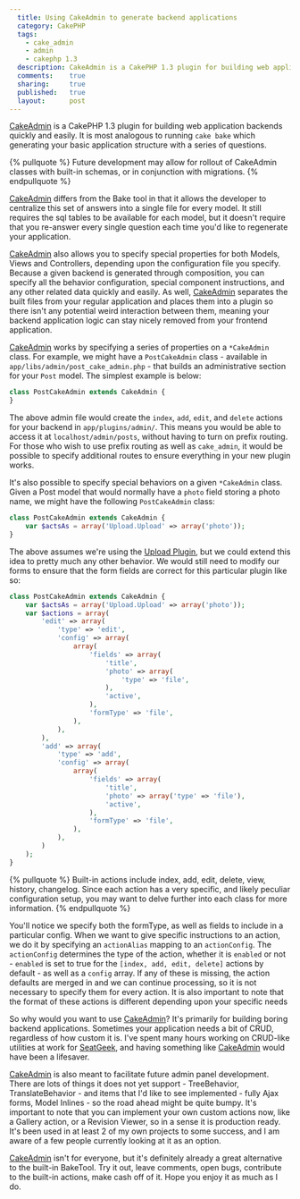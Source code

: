 ```yaml
---
  title: Using CakeAdmin to generate backend applications
  category: CakePHP
  tags:
    - cake_admin
    - admin
    - cakephp 1.3
  description: CakeAdmin is a CakePHP 1.3 plugin for building web application backends quickly and easily. It is most analogous to running `cake bake` which generating your basic application structure with a series of questions.
  comments:    true
  sharing:     true
  published:   true
  layout:      post
---
```


[CakeAdmin](https://github.com/josegonzalez/cake_admin) is a CakePHP 1.3 plugin for building web application backends quickly and easily. It is most analogous to running `cake bake` which generating your basic application structure with a series of questions.

{% pullquote %}
Future development may allow for rollout of CakeAdmin classes with built-in schemas, or in conjunction with migrations.
{% endpullquote %}

[CakeAdmin](https://github.com/josegonzalez/cake_admin) differs from the Bake tool in that it allows the developer to centralize this set of answers into a single file for every model. It still requires the sql tables to be available for each model, but it doesn't require that you re-answer every single question each time you'd like to regenerate your application.

[CakeAdmin](https://github.com/josegonzalez/cake_admin) also allows you to specify special properties for both Models, Views and Controllers, depending upon the configuration file you specify. Because a given backend is generated through composition, you can specify all the behavior configuration, special component instructions, and any other related data quickly and easily. As well, [CakeAdmin](https://github.com/josegonzalez/cake_admin) separates the built files from your regular application and places them into a plugin so there isn't any potential weird interaction between them, meaning your backend application logic can stay nicely removed from your frontend application.

[CakeAdmin](https://github.com/josegonzalez/cake_admin) works by specifying a series of properties on a `*CakeAdmin` class. For example, we might have a `PostCakeAdmin` class - available in `app/libs/admin/post_cake_admin.php` - that builds an administrative section for your `Post` model. The simplest example is below:

```php
class PostCakeAdmin extends CakeAdmin {
}
```

The above admin file would create the `index`, `add`, `edit`, and `delete` actions for your backend in `app/plugins/admin/`. This means you would be able to access it at `localhost/admin/posts`, without having to turn on prefix routing. For those who wish to use prefix routing as well as `cake_admin`, it would be possible to specify additional routes to ensure everything in your new plugin works.

It's also possible to specify special behaviors on a given `*CakeAdmin` class. Given a Post model that would normally have a `photo` field storing a photo name, we might have the following `PostCakeAdmin` class:

```php
class PostCakeAdmin extends CakeAdmin {
    var $actsAs = array('Upload.Upload' => array('photo'));
}
```

The above assumes we're using the [Upload Plugin](https://github.com/josegonzalez/upload), but we could extend this idea to pretty much any other behavior. We would still need to modify our forms to ensure that the form fields are correct for this particular plugin like so:

```php
class PostCakeAdmin extends CakeAdmin {
    var $actsAs = array('Upload.Upload' => array('photo'));
    var $actions = array(
        'edit' => array(
            'type' => 'edit',
            'config' => array(
                array(
                    'fields' => array(
                        'title',
                        'photo' => array(
                            'type' => 'file',
                        ),
                        'active',
                    ),
                    'formType' => 'file',
                ),
            ),
        ),
        'add' => array(
            'type' => 'add',
            'config' => array(
                array(
                    'fields' => array(
                        'title',
                        'photo' => array('type' => 'file'),
                        'active',
                    ),
                    'formType' => 'file',
                ),
            ),
        )
    );
}
```

{% pullquote %}
Built-in actions include index, add, edit, delete, view, history, changelog. Since each action has a very specific, and likely peculiar configuration setup, you may want to delve further into each class for more information.
{% endpullquote %}

You'll notice we specify both the formType, as well as fields to include in a particular config. When we want to give specific instructions to an action, we do it by specifying an `actionAlias` mapping to an `actionConfig`. The `actionConfig` determines the type of the action, whether it is `enabled` or not - `enabled` is set to true for the `[index, add, edit, delete]` actions by default - as well as a `config` array. If any of these is missing, the action defaults are merged in and we can continue processing, so it is not necessary to specify them for every action. It is also important to note that the format of these actions is different depending upon your specific needs

So why would you want to use [CakeAdmin](https://github.com/josegonzalez/cake_admin)? It's primarily for building boring backend applications. Sometimes your application needs a bit of CRUD, regardless of how custom it is. I've spent many hours working on CRUD-like utilities at work for [SeatGeek](http://seatgeek.com), and having something like [CakeAdmin](https://github.com/josegonzalez/cake_admin) would have been a lifesaver.

[CakeAdmin](https://github.com/josegonzalez/cake_admin) is also meant to facilitate future admin panel development. There are lots of things it does not yet support - TreeBehavior, TranslateBehavior - and items that I'd like to see implemented - fully Ajax forms, Model Inlines - so the road ahead might be quite bumpy. It's important to note that you can implement your own custom actions now, like a Gallery action, or a Revision Viewer, so in a sense it is production ready. It's been used in at least 2 of my own projects to some success, and I am aware of a few people currently looking at it as an option.

[CakeAdmin](https://github.com/josegonzalez/cake_admin) isn't for everyone, but it's definitely already a great alternative to the built-in BakeTool. Try it out, leave comments, open bugs, contribute to the built-in actions, make cash off of it. Hope you enjoy it as much as I do.
